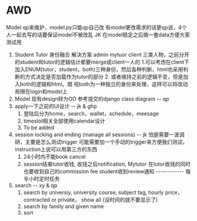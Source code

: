 # AWD
Model qp来维护，model.py只能qp自己改
有model更改需求的话更qp说，4个人一起去写的话要保证model不被改乱
JK 在model稳定之后搞一套data方便大家测试用

1. Student Tutor 身份融合
	解决方案
	admin mytuor client 三类人物，之前分开的student和tutor的逻辑估计都要merge成client一人的
	1.可以考虑在client下加入ENUM(tutor，student，both)三种身份，然后各种判断，html也采用判断的方式决定是否加载作为tutor的部分
	2. 或者维持之前的逻辑不变，但是加入both的逻辑和html。既 视both为一种独立的身份来处理，这样可以将改动局限在login和model上
2. Model 现有design转为OO 参考提交的django class diagram -- qp
3. apply一下之前的UI设计 -- jk & ghp
	1. 登陆后分为home，search，wallet，schedule，meesage
	2. timeslot相关全部使用calendar设计
	3. To be added
4. session locking and ending (manage all sessions) -- jk
	怕是需要一波调研，主要是怎么测试trigger
	可能需要加一个手动的trigger来方便我们测试，instruction上说可以用第三方的东西
	1. 24小时内不能book cancel
	2. session结束tutor收钱, 收钱之后notification, Mytutor 在tutor收钱的同时也要收到自己的commission fee student收到review通知 ------------ 	每半小时定时任务
5. search -- xy & qp
	1. search by universiy, university course, subject tag, hourly price， contracted or private， show all (没时间的就不要显示了)
	2. search by family and given name
	3. sort
